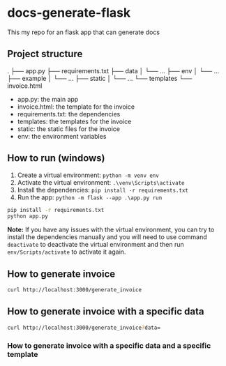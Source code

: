 # docs-generate-flask
This my repo for an flask app that can generate docs

## Project structure
.
├── app.py
├── requirements.txt
├── data
│   └── ...
├── env
│   └── ...
├── example
│   └── ...
├── static
│   └── ...
└── templates
    └── invoice.html

- app.py: the main app
- invoice.html: the template for the invoice
- requirements.txt: the dependencies
- templates: the templates for the invoice
- static: the static files for the invoice
- env: the environment variables

## How to run (windows)
1. Create a virtual environment: `python -m venv env`
2. Activate the virtual environment: `.\venv\Scripts\activate`
3. Install the dependencies: `pip install -r requirements.txt`
4. Run the app: `python -m flask --app .\app.py run`

```bash
pip install -r requirements.txt
python app.py
```

**Note:** If you have any issues with the virtual environment, you can try to install the dependencies manually and you will need to use command `deactivate` to deactivate the virtual environment and then run `env/Scripts/activate` to activate it again.

## How to generate invoice

```bash
curl http://localhost:3000/generate_invoice
```

## How to generate invoice with a specific data

```bash
curl http://localhost:3000/generate_invoice?data=
```
### How to generate invoice with a specific data and a specific template


